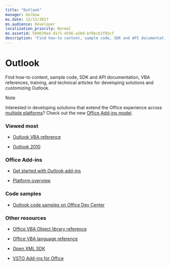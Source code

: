 ```yaml
---
title: "Outlook"
manager: kelbow
ms.date: 12/13/2017
ms.audience: Developer
localization_priority: Normal
ms.assetid: 59d639e4-d171-4556-a1b9-bf9ecb1f85cf
description: "Find how-to content, sample code, SDK and API documentation, VBA references, training, and technical articles for developing solutions and customizing Outlook."
---
```


# Outlook

Find how-to content, sample code, SDK and API documentation, VBA references, training, and technical articles for developing solutions and customizing Outlook. 

> [!NOTE]
> Interested in developing solutions that extend the Office experience across [multiple platforms](https://docs.microsoft.com/office/dev/add-ins/overview/office-add-in-availability)? Check out the new [Office Add-ins model](https://docs.microsoft.com/office/dev/add-ins/overview/office-add-ins). 
  
### Viewed most
  
- [Outlook VBA reference](https://msdn.microsoft.com/EN-US/library/ee861520.aspx)
  
- [Outlook 2010](https://msdn.microsoft.com/library/cc313152%28v=office.12%29.aspx)
  
### Office Add-ins
  
- [Get started with Outlook add-ins](https://docs.microsoft.com/outlook/add-ins/quick-start)
  
- [Platform overview](https://docs.microsoft.com/office/dev/add-ins/overview/office-add-ins)
  
### Code samples
  
- [Outlook code samples on Office Dev Center](https://dev.office.com/code-samples#?filters=outlook)
  
### Other resources
  
- [Office VBA Object library reference](https://msdn.microsoft.com/library/727c4e1c-e13c-7bac-e833-b1322607dfd3%28Office.15%29.aspx)
  
- [Office VBA language reference](https://msdn.microsoft.com/library/9c1e8386-0309-c52c-856b-963220382eb8%28Office.15%29.aspx)
  
- [Open XML SDK](https://msdn.microsoft.com/library/f6a9ae68-7989-4208-97f5-3c945137a0ab%28Office.15%29.aspx)
  
- [VSTO Add-ins for Office](https://msdn.microsoft.com/library/jj620922.aspx)
  

